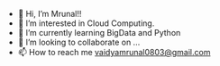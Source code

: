 - 👋 Hi, I’m Mrunal!!
- 👀 I’m interested in Cloud Computing.
- 🌱 I’m currently learning BigData and Python
- 💞️ I’m looking to collaborate on ...
- 📫 How to reach me vaidyamrunal0803@gmail.com

<!---
Mrunal0803/Mrunal0803 is a ✨ special ✨ repository because its `README.md` (this file) appears on your GitHub profile.
You can click the Preview link to take a look at your changes.
--->
